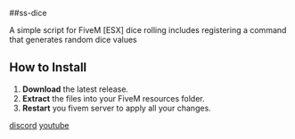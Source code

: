 ##ss-dice

A simple script for FiveM [ESX] dice rolling includes registering a command that generates random dice values

## How to Install

1. **Download** the latest release. 
2. **Extract** the files into your FiveM resources folder.
3. **Restart** you fivem server to apply all your changes.

[discord](https://discord.gg/5eJrHGH2)
[youtube](https://www.youtube.com/@sparki3)

